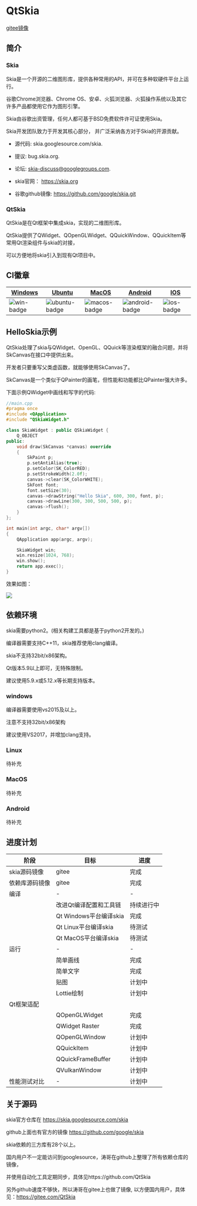 # QtSkia

[gitee镜像](https://gitee.com/QtSkia/QtSkia)

## 简介

### Skia

Skia是一个开源的二维图形库，提供各种常用的API，并可在多种软硬件平台上运行。

谷歌Chrome浏览器、Chrome OS、安卓、火狐浏览器、火狐操作系统以及其它许多产品都使用它作为图形引擎。

Skia由谷歌出资管理，任何人都可基于BSD免费软件许可证使用Skia。

Skia开发团队致力于开发其核心部分， 并广泛采纳各方对于Skia的开源贡献。

* 源代码: skia.googlesource.com/skia.

* 提议: bug.skia.org.

* 论坛: skia-discuss@googlegroups.com.

* skia官网： https://skia.org

* 谷歌github镜像: https://github.com/google/skia.git

### QtSkia

QtSkia是在Qt框架中集成skia，实现的二维图形库。

QtSkia提供了QWidget、QOpenGLWidget、QQuickWindow、QQuickItem等常用Qt渲染组件与skia的对接，

可以方便地将skia引入到现有Qt项目中。

## CI徽章

| [Windows][win-link]| [Ubuntu][ubuntu-link]|[MacOS][macos-link]|[Android][android-link]|[IOS][ios-link]|
|---------------|---------------|-----------------|-----------------|----------------|
| ![win-badge]  | ![ubuntu-badge]      | ![macos-badge] |![android-badge]   |![ios-badge]   |


[win-link]: https://github.com/JaredTao/QtSkia/actions?query=workflow%3AWindows "WindowsAction"
[win-badge]: https://github.com/JaredTao/QtSkia/workflows/Windows/badge.svg  "Windows"

[ubuntu-link]: https://github.com/JaredTao/QtSkia/actions?query=workflow%3AUbuntu "UbuntuAction"
[ubuntu-badge]: https://github.com/JaredTao/QtSkia/workflows/Ubuntu/badge.svg "Ubuntu"

[macos-link]: https://github.com/JaredTao/QtSkia/actions?query=workflow%3AMacOS "MacOSAction"
[macos-badge]: https://github.com/JaredTao/QtSkia/workflows/MacOS/badge.svg "MacOS"

[android-link]: https://github.com/JaredTao/QtSkia/actions?query=workflow%3AAndroid "AndroidAction"
[android-badge]: https://github.com/JaredTao/QtSkia/workflows/Android/badge.svg "Android"

[ios-link]: https://github.com/JaredTao/QtSkia/actions?query=workflow%3AIOS "IOSAction"
[ios-badge]: https://github.com/JaredTao/QtSkia/workflows/IOS/badge.svg "IOS"

## HelloSkia示例

QtSkia处理了skia与QWidget、OpenGL、QQuick等渲染框架的融合问题，并将SkCanvas在接口中提供出来。

开发者只要重写父类虚函数，就能够使用SkCanvas了。

SkCanvas是一个类似于QPainter的画笔，但性能和功能都比QPainter强大许多。

下面示例QWidget中画线和写字的代码:

```c++
//main.cpp
#pragma once
#include <QApplication>
#include "QSkiaWidget.h"

class SkiaWidget : public QSkiaWidget {
    Q_OBJECT
public:
    void draw(SkCanvas *canvas) override
    {
        SkPaint p;
        p.setAntiAlias(true);
        p.setColor(SK_ColorRED);
        p.setStrokeWidth(2.0f);
        canvas->clear(SK_ColorWHITE);
        SkFont font;
        font.setSize(30);
        canvas->drawString("Hello Skia", 600, 300, font, p);
        canvas->drawLine(300, 300, 500, 500, p);
        canvas->flush();
    }
};

int main(int argc, char* argv[])
{
    QApplication app(argc, argv);

    SkiaWidget win;
    win.resize(1024, 768);
    win.show();
    return app.exec();
}

```

效果如图：

![](doc/demo.png)

## 依赖环境

skia需要python2。(相关构建工具都是基于python2开发的。)

编译器需要支持C++11，skia推荐使用clang编译。

skia不支持32bit/x86架构。

Qt版本5.9以上即可，无特殊限制。

建议使用5.9.x或5.12.x等长期支持版本。

### windows

编译器需要使用vs2015及以上。

注意不支持32bit/x86架构

建议使用VS2017，并增加clang支持。

### Linux

待补充

### MacOS

待补充

### Android

待补充

## 进度计划

|阶段|目标|进度|
|----|----|----|
|skia源码镜像|gitee|完成|
|依赖库源码镜像|gitee|完成|
|编译|-|-|
||改进Qt编译配置和工具链|持续进行中|
||Qt Windows平台编译skia|完成|
||Qt Linux平台编译skia|待测试|
||Qt MacOS平台编译skia|待测试|
|运行|-|-|
||简单画线|完成|
||简单文字|完成|
||贴图|计划中|
||Lottie绘制|计划中|
|Qt框架适配|||
||QOpenGLWidget|完成|
||QWidget Raster|完成|
||QOpenGLWindow|计划中|
||QQuickItem|计划中|
||QQuickFrameBuffer|计划中|
||QVulkanWindow|计划中|
|性能测试对比|-|计划中|

## 关于源码

skia官方仓库在 https://skia.googlesource.com/skia

github上面也有官方的镜像 https://github.com/google/skia

skia依赖的三方库有28个以上。

国内用户不一定能访问到googlesource，涛哥在github上整理了所有依赖仓库的镜像，

并使用自动化工具定期同步，具体见https://github.com/QtSkia

另外github速度不够快，所以涛哥在gitee上也做了镜像, 以方便国内用户，具体见：https://gitee.com/QtSkia
